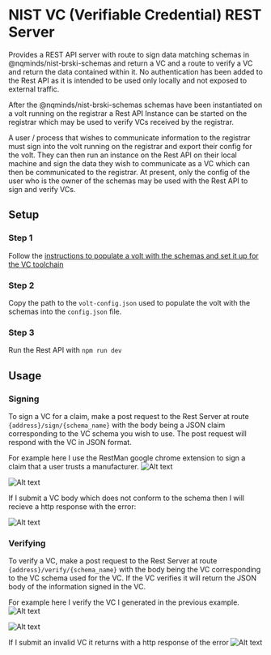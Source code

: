 # NIST VC (Verifiable Credential) REST Server

Provides a REST API server with route to sign data matching schemas in @nqminds/nist-brski-schemas and return a VC and a route to verify a VC and return the data contained within it. No authentication has been added to the Rest API as it is intended to be used only locally and not exposed to external traffic.

After the @nqminds/nist-brski-schemas schemas have been instantiated on a volt running on the registrar a Rest API Instance can be started on the registrar which may be used to verify VCs received by the registrar.

A user / process that wishes to communicate information to the registrar must sign into the volt running on the registrar and export their config for the volt. They can then run an instance on the Rest API on their local machine and sign the data they wish to communicate as a VC which can then be communicated to the registrar. At present, only the config of the user who is the owner of the schemas may be used with the Rest API to sign and verify VCs.

## Setup

### Step 1
Follow the [instructions to populate a volt with the schemas and set it up for the VC toolchain](../schemas/README.md)


### Step 2
Copy the path to the `volt-config.json` used to populate the volt with the schemas into the `config.json` file.

### Step 3
Run the Rest API with `npm run dev`

## Usage

### Signing 
To sign a VC for a claim, make a post request to the Rest Server at route `{address}/sign/{schema_name}` with the body being a JSON claim corresponding to the VC schema you wish to use. The post request will respond with the VC in JSON format.

For example here I use the RestMan google chrome extension to sign a claim that a user trusts a manufacturer.
![Alt text](sign_VC.png)

![Alt text](sign_VC_response.png)

If I submit a VC body which does not conform to the schema then I will recieve a http response with the error:

![Alt text](sign_invalid_VC.png)

### Verifying
To verify a VC, make a post request to the Rest Server at route `{address}/verify/{schema_name}` with the body being the VC corresponding to the VC schema used for the VC. If the VC verifies it will return the JSON body of the information signed in the VC.

For example here I verify the VC I generated in the previous example.
![Alt text](verify_VC.png)

![Alt text](verify_VC_response.png)

If I submit an invalid VC it returns with a http response of the error
![Alt text](verify_invalid_VC.png)